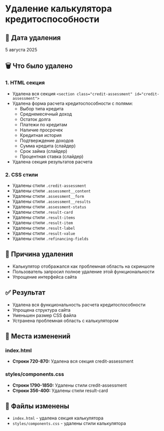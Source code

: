 # Удаление калькулятора кредитоспособности

## 📅 Дата удаления
5 августа 2025

## 🗑️ Что было удалено

### 1. HTML секция
- Удалена вся секция `<section class="credit-assessment" id="credit-assessment">`
- Удалена форма расчета кредитоспособности с полями:
  - Выбор типа кредита
  - Среднемесячный доход
  - Остаток долга
  - Платежи по кредитам
  - Наличие просрочек
  - Кредитная история
  - Подтверждение доходов
  - Сумма кредита (слайдер)
  - Срок займа (слайдер)
  - Процентная ставка (слайдер)
- Удалена секция результатов расчета

### 2. CSS стили
- Удалены стили `.credit-assessment`
- Удалены стили `.assessment__content`
- Удалены стили `.assessment__form`
- Удалены стили `.assessment__results`
- Удалены стили `.assessment-status`
- Удалены стили `.result-card`
- Удалены стили `.result-items`
- Удалены стили `.result-item`
- Удалены стили `.result-label`
- Удалены стили `.result-value`
- Удалены стили `.refinancing-fields`

## 🎯 Причина удаления
- Калькулятор отображался как проблемная область на скриншоте
- Пользователь запросил полное удаление этой функциональности
- Упрощение интерфейса сайта

## ✅ Результат
- Удалена вся функциональность расчета кредитоспособности
- Упрощена структура сайта
- Уменьшен размер CSS файла
- Устранена проблемная область с калькулятором

## 📍 Места изменений

### index.html
- **Строки 720-870:** Удалена вся секция credit-assessment

### styles/components.css
- **Строки 1790-1850:** Удалены стили credit-assessment
- **Строки 356-400:** Удалены стили result-card

## 🎯 Файлы изменены
- `index.html` - удалена секция калькулятора
- `styles/components.css` - удалены стили калькулятора 